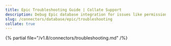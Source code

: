 ```yaml
---
title: Epic Troubleshooting Guide | Collate Support
description: Debug Epic database integration for issues like permission errors, partition key mismatches, or ingestion slowdowns.
slug: /connectors/database/epic/troubleshooting
collate: true
---
```


{% partial file="/v1.8/connectors/troubleshooting.md" /%}
